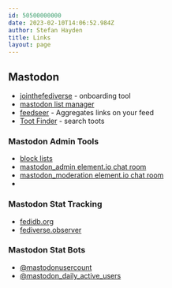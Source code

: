 ```yaml
---
id: 50500000000
date: 2023-02-10T14:06:52.984Z
author: Stefan Hayden
title: Links
layout: page
---
```


## Mastodon
- [jointhefediverse](https://jointhefediverse.net/) - onboarding tool
- [mastodon list manager](https://www.mastodonlistmanager.org)
- [feedseer](https://news.feedseer.com/) - Aggregates links on your feed
- [Toot Finder](https://tootfinder.ch) - search toots

### Mastodon Admin Tools
- [block lists](https://writer.oliphant.social/oliphant/the-oliphant-social-blocklist)
- [mastodon_admin element.io chat room](https://app.element.io/#/room/#mastodon_admin:matrix.org)
- [mastodon_moderation element.io chat room](https://app.element.io/#/room/#mastodon_moderation:matrix.org)
- 

### Mastodon Stat Tracking
- [fedidb.org](https://fedidb.org/)
- [fediverse.observer](https://fediverse.observer/stats)

### Mastodon Stat Bots
- [@mastodonusercount](https://bitcoinhackers.org/@mastodonusercount/109840801177158271)
- [@mastodon_daily_active_users](https://botsin.space/@mastodon_daily_active_users)
